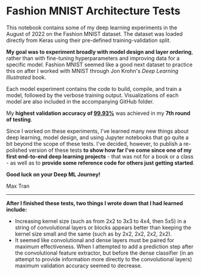 # Fashion MNIST Architecture Tests

This notebook contains some of my deep learning experiments in the August of 2022 on the Fashion MNIST dataset. The dataset was loaded directly from Keras using their pre-defined training-validation split.

**My goal was to experiment broadly with model design and layer ordering**, rather than with fine-tuning hyperparameters and improving data for a specific model. Fashion MNIST seemed like a good next dataset to practice this on after I worked with MNIST through Jon Krohn's *Deep Learning Illustrated* book.

Each model experiment contains the code to build, compile, and train a model, followed by the verbose training output. Visualizations of each model are also included in the accompanying GitHub folder. 

My **highest validation accuracy of <ins>99.93%</ins>** was achieved in my **7th round of testing**.

Since I worked on these experiments, I've learned many new things about deep learning, model design, and using Jupyter notebooks that go quite a bit beyond the scope of these tests. I've decided, however, to publish a re-polished version of these tests **to show how far I've come since one of my first end-to-end deep learning projects** - that was not for a book or a class - as well as to **provide some reference code for others just getting started**.

**Good luck on your Deep ML Journey!**

Max Tran

---

**After I finished these tests, two things I wrote down that I had learned include:**

- Increasing kernel size (such as from 2x2 to 3x3 to 4x4, then 5x5) in a string of convolutional layers or blocks appears better than keeping the kernel size small and the same (such as by 2x2, 2x2, 2x2, 2x2).
- It seemed like convolutional and dense layers must be paired for maximum effectiveness. When I attempted to add a prediction step after the convolutional feature extractor, but before the dense classifier (in an attempt to provide information more directly to the convolutional layers) maximum validation accuracy seemed to decrease.